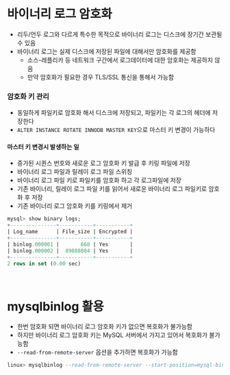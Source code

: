 # 바이너리 로그 암호화

- 리두/언두 로그와 다르게 특수한 목적으로 바이너리 로그는 디스크에 장기간 보관될수 있음
- 바이너리 로그는 실제 디스크에 저장된 파일에 대해서만 암호화를 제공함
  - 소스-레플리카 등 네트워크 구간에서 로그데이터에 대한 암호화는 제공하지 않음
  - 만약 암호화가 필요한 경우 TLS/SSL 통신을 통해서 가능함

### 암호화 키 관리

- 동일하게 파일키로 암호화 해서 디스크에 저장되고, 파일키는 각 로그의 헤더에 저장한다
- `ALTER INSTANCE ROTATE INNODB MASTER KEY`으로 마스터 키 변경이 가능하다

#### 마스터 키 변경시 발생하는 일

- 증가된 시퀀스 번호와 새로운 로그 암호화 키 발급 후 키링 파일에 저장
- 바이너리 로그 파일과 릴레이 로그 파일 스위칭
- 바이너리 로그 파일 키로 파일키를 암호화 하고 각 로그파일에 저장
- 기존 바이너리, 릴레이 로그 파일 키를 읽어서 새로운 바이너리 로그 파일키로 암호화 후 저장
- 기존 바이너리 로그 암호화 키를 키링에서 제거

```sql
mysql> show binary logs;
+---------------+-----------+-----------+
| Log_name      | File_size | Encrypted |
+---------------+-----------+-----------+
| binlog.000001 |       668 | Yes       |
| binlog.000002 |  89088804 | Yes       |
+---------------+-----------+-----------+
2 rows in set (0.00 sec)
```

<br>

# mysqlbinlog 활용

- 한번 암호화 되면 바이너리 로그 암호화 키가 없으면 복호화가 불가능함
- 하지만 바이너리 로그 암호화 키는 MySQL 서버에서 가지고 있어서 복호화가 불가능함
- `--read-from-remote-server` 옵션을 추가하면 복호화가 가능함

```sql
linux> mysqlbinlog --read-from-remote-server --start-position=mysql-bin.000001 --stop-position=mysql-bin.000002 --database=test --user=root --password=password --host=127.0.0.1 --port=3306
```
